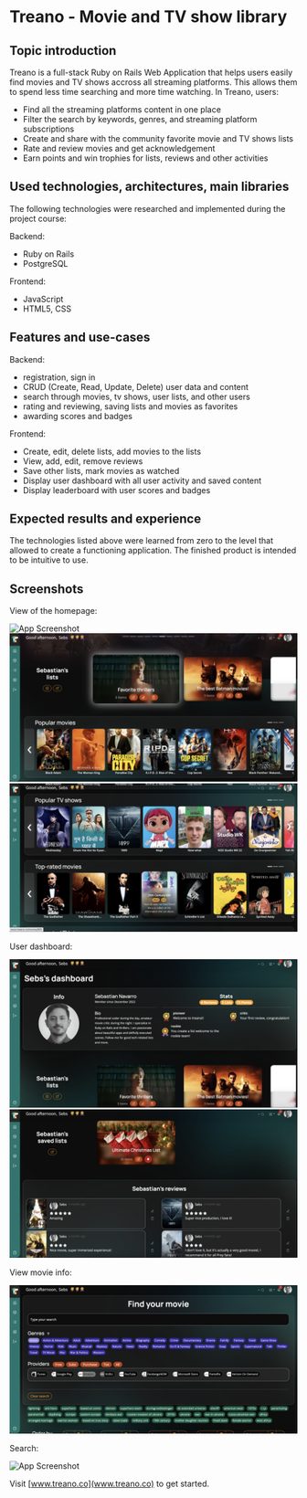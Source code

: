 # Treano - Movie and TV show library

## Topic introduction
Treano is a full-stack Ruby on Rails Web Application that helps users easily find movies and TV shows accross all streaming platforms. This allows them to spend less time searching and more time watching. In Treano, users:

* Find all the streaming platforms content in one place
* Filter the search by keywords, genres, and streaming platform subscriptions
* Create and share with the community favorite movie and TV shows lists
* Rate and review movies and get acknowledgement
* Earn points and win trophies for lists, reviews and other activities

## Used technologies, architectures, main libraries
The following technologies were researched and implemented during the project course:

Backend:
* Ruby on Rails
* PostgreSQL

Frontend:
* JavaScript
* HTML5, CSS


## Features and use-cases
Backend:
* registration, sign in
* CRUD (Create, Read, Update, Delete) user data and content
* search through movies, tv shows, user lists, and other users
* rating and reviewing, saving lists and movies as favorites
* awarding scores and badges

Frontend:
* Create, edit, delete lists, add movies to the lists
* View, add, edit, remove reviews
* Save other lists, mark movies as watched
* Display user dashboard with all user activity and saved content
* Display leaderboard with user scores and badges


## Expected results and experience
The technologies listed above were learned from zero to the level that allowed to create a functioning application. The finished product is intended to be intuitive to use.


## Screenshots
View of the homepage:

![App Screenshot](/screenshots/homepage1.png)
![App Screenshot](/screenshots/homepage2.png)
![App Screenshot](/screenshots/homepage3.png)

User dashboard:

![App Screenshot](/screenshots/dashboard1.png)
![App Screenshot](/screenshots/dashboard2.png)

View movie info:

![App Screenshot](/screenshots/movie.png)

Search:

![App Screenshot](/screenshots/search)


Visit [www.treano.co](www.treano.co) to get started.
